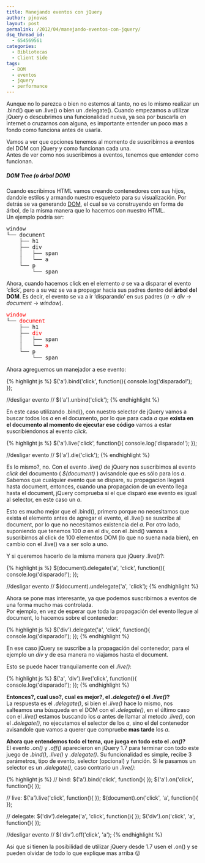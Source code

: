 ```yaml
---
title: Manejando eventos con jQuery
author: pjnovas
layout: post
permalink: /2012/04/manejando-eventos-con-jquery/
dsq_thread_id:
  - 654569561
categories:
  - Bibliotecas
  - Client Side
tags:
  - DOM
  - eventos
  - jquery
  - performance
---
```

Aunque no lo parezca o bien no estemos al tanto, no es lo mismo realizar un .bind() que un .live() o bien un .delegate(). Cuando empezamos a utilizar jQuery o descubrimos una funcionalidad nueva, ya sea por buscarla en internet o cruzarnos con alguna, es importante entender un poco mas a fondo como funciona antes de usarla.

Vamos a ver que opciones tenemos al momento de suscribirnos a eventos del DOM con jQuery y como funcionan cada una.  
Antes de ver como nos suscribimos a eventos, tenemos que entender como funcionan.

##### DOM Tree (o árbol DOM)

Cuando escribimos HTML vamos creando contenedores con sus hijos, dandole estilos y armando nuestro esqueleto para su visualización. Por detrás se va generando [DOM][1], el cual se va construyendo en forma de árbol, de la misma manera que lo hacemos con nuestro HTML.  
Un ejemplo podría ser:

<pre>window
└── document
    ├── h1
    ├── div
    │   ├── span
    │   └── a
    └── p
        └── span
</pre>

Ahora, cuando hacemos click en el elemento *a* se va a disparar el evento &#8216;click&#8217;, pero a su vez se va a propagar hacia sus padres dentro del **árbol del DOM**. Es decir, el evento se va a ir &#8216;disparando&#8217; en sus padres (*a* -> *div* -> *document* -> *window*).

<pre><font style="color:red">window</font>
└── <font style="color:red">document</font>
    ├── h1
    ├── <font style="color:red">div</font>
    │   ├── span
    │   └── <font style="color:red">a</font>
    └── p
        └── span
</pre>

Ahora agreguemos un manejador a ese evento:

{% highlight js %}
$('a').bind('click', function(){
  console.log('disparado!');
});

//desligar evento
// $('a').unbind('click');
 {% endhighlight %}

En este caso utilizando .bind(), con nuestro selector de jQuery vamos a buscar todos los *a* en el documento, por lo que para cada *a* que **exista en el documento al momento de ejecutar ese código** vamos a estar suscribiendonos al evento *click*.

{% highlight js %}
$('a').live('click', function(){
  console.log('disparado!');
});

//desligar evento
// $('a').die('click');
 {% endhighlight %}

Es lo mismo?, no. Con el evento *.live()* de jQuery nos suscribimos al evento *click* del documento ( *$(document)* ) avisandole que es sólo para los *a*. Sabemos que cualquier evento que se dispare, su propagacion llegará hasta document, entonces, cuando una propagacion de un evento llega hasta el document, jQuery comprueba si el que disparó ese evento es igual al selector, en este caso un *a*.

Esto es mucho mejor que el .bind(), primero porque no necesitamos que exista el elemento antes de agregar el evento, el .live() se suscribe al document, por lo que no necesitamos existencia del *a*. Por otro lado, suponiendo que tenemos 100 *a* en el div, con el .bind() vamos a suscribirnos al click de 100 elementos DOM (lo que no suena nada bien), en cambio con el .live() va a ser solo a uno.

Y si queremos hacerlo de la misma manera que jQuery .live()?:

{% highlight js %}
$(document).delegate('a', 'click', function(){
  console.log('disparado!');
});

//desligar evento
// $(document).undelegate('a', 'click');
 {% endhighlight %}

Ahora se pone mas interesante, ya que podemos suscribirnos a eventos de una forma mucho mas controlada.  
Por ejemplo, en vez de esperar que toda la propagación del evento llegue al document, lo hacemos sobre el contenedor:

{% highlight js %}
$('div').delegate('a', 'click', function(){
  console.log('disparado!');
});
 {% endhighlight %}

En ese caso jQuery se suscribe a la propagación del contenedor, para el ejemplo un *div* y de esa manera no viajamos hasta el document.

Esto se puede hacer tranquilamente con el *.live()*:

{% highlight js %}
$('a', 'div').live('click', function(){
  console.log('disparado!');
});
 {% endhighlight %}

**Entonces?, cual uso?, cual es mejor?, el *.delegate()* ó el *.live()*?**  
La respuesta es el *.delegate()*, si bien el *.live()* hace lo mismo, nos salteamos una búsqueda en el DOM con el *.delegate()*, en el último caso con el *.live()* estamos buscando los *a* antes de llamar al metodo *.live()*, con el *.delegate()*, no ejecutamos el selector de los *a*, sino el del contenedor avisandole que vamos a querer que compruebe **mas tarde** los *a*.

**Ahora que entendemos todo el tema, que juega en todo esto el *.on()*?**  
El evento *.on()* y *.off()* aparecieron en jQuery 1.7 para terminar con todo este juego de *.bind()*, *.live()* y *.delegate()*. Su funcionalidad es simple, recibe 3 parámetros, tipo de evento, selector (opcional) y función. Si le pasamos un selector es un *.delegate()*, caso contrario un *.live()*:

{% highlight js %}
// bind:
$('a').bind('click', function(){ });
$('a').on('click', function(){ });

// live:
$('a').live('click', function(){ });
$(document).on('click', 'a', function(){ });

// delegate:
$('div').delegate('a', 'click', function(){ });
$('div').on('click', 'a', function(){ });

//desligar evento
// $('div').off('click', 'a');
 {% endhighlight %}

Asi que si tienen la posibilidad de utilizar jQuery desde 1.7 usen el .on() y se pueden olvidar de todo lo que explique mas arriba 😛

 [1]: http://fernetjs.com/2011/10/introduccion/ "Que es el DOM?"